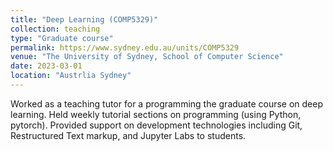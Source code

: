 ```yaml
---
title: "Deep Learning (COMP5329)"
collection: teaching
type: "Graduate course"
permalink: https://www.sydney.edu.au/units/COMP5329
venue: "The University of Sydney, School of Computer Science"
date: 2023-03-01
location: "Austrlia Sydney"
---
```


Worked as a teaching tutor for a programming the graduate course on deep learning. Held weekly tutorial sections on programming (using Python, pytorch). Provided support on development technologies including Git, Restructured Text markup, and Jupyter Labs to students.